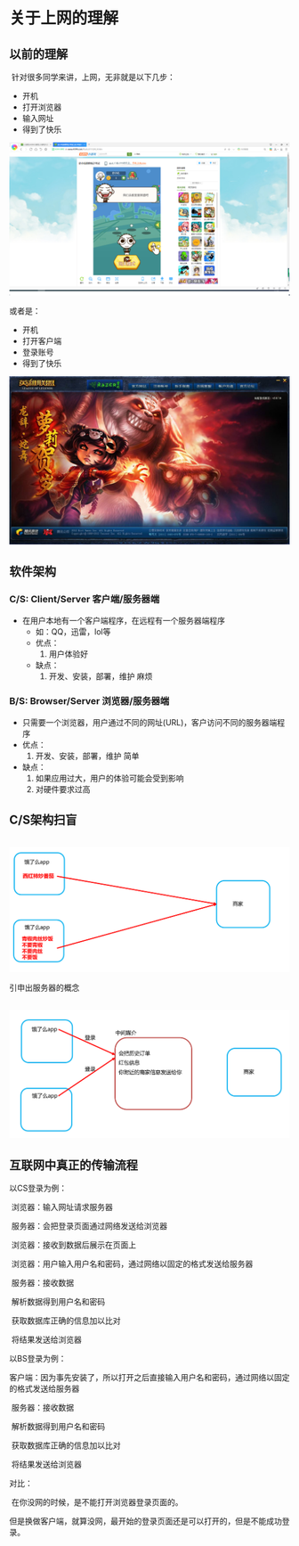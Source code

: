 # 关于上网的理解

## 以前的理解

​	针对很多同学来讲，上网，无非就是以下几步：

* 开机
* 打开浏览器
* 输入网址
* 得到了快乐

![在线游戏](..\img\在线游戏.png)

或者是：

- 开机
- 打开客户端
- 登录账号
- 得到了快乐

![在线游戏](..\img\lol.jfif)



## 软件架构

### C/S: Client/Server 客户端/服务器端

* 在用户本地有一个客户端程序，在远程有一个服务器端程序
  * 如：QQ，迅雷，lol等
  * 优点：
    1. 用户体验好
  * 缺点：
    1. 开发、安装，部署，维护 麻烦
### B/S: Browser/Server 浏览器/服务器端

* 只需要一个浏览器，用户通过不同的网址(URL)，客户访问不同的服务器端程序
* 优点：
  1. 开发、安装，部署，维护 简单
* 缺点：
  1. 如果应用过大，用户的体验可能会受到影响
  2. 对硬件要求过高

## C/S架构扫盲

​	![CS架构](..\img\CS架构.png)

引申出服务器的概念

​	![CS架构2](..\img\CS架构2.png)

## 互联网中真正的传输流程

以CS登录为例：

​	浏览器：输入网址请求服务器

​	服务器：会把登录页面通过网络发送给浏览器

​	浏览器：接收到数据后展示在页面上

​	浏览器：用户输入用户名和密码，通过网络以固定的格式发送给服务器

​	服务器：接收数据

​			解析数据得到用户名和密码

​			获取数据库正确的信息加以比对

​			将结果发送给浏览器



以BS登录为例：

​	客户端：因为事先安装了，所以打开之后直接输入用户名和密码，通过网络以固定的格式发送给服务器

​	服务器：接收数据

​			解析数据得到用户名和密码

​			获取数据库正确的信息加以比对

​			将结果发送给浏览器



对比：

​	在你没网的时候，是不能打开浏览器登录页面的。

​	但是换做客户端，就算没网，最开始的登录页面还是可以打开的，但是不能成功登录。













